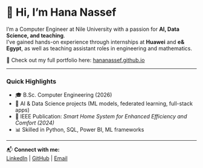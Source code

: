 # 👋 Hi, I’m Hana Nassef  

I’m a Computer Engineer at Nile University with a passion for **AI, Data Science, and teaching**.  
I’ve gained hands-on experience through internships at **Huawei** and **e& Egypt**, as well as teaching assistant roles in engineering and mathematics.  

🔗 Check out my full portfolio here: [hananassef.github.io](https://hananassef.github.io/)  

---

### Quick Highlights
- 🎓 B.Sc. Computer Engineering (2026)  
- 🤖 AI & Data Science projects (ML models, federated learning, full-stack apps)  
- 📑 IEEE Publication: *Smart Home System for Enhanced Efficiency and Comfort (2024)*  
- 📊 Skilled in Python, SQL, Power BI, ML frameworks  

---

📬 **Connect with me:**  
[LinkedIn](https://www.linkedin.com/in/YOUR-LINKEDIN) | [GitHub](https://github.com/hananassef) | [Email](mailto:hananassef2003@gmail.com)

